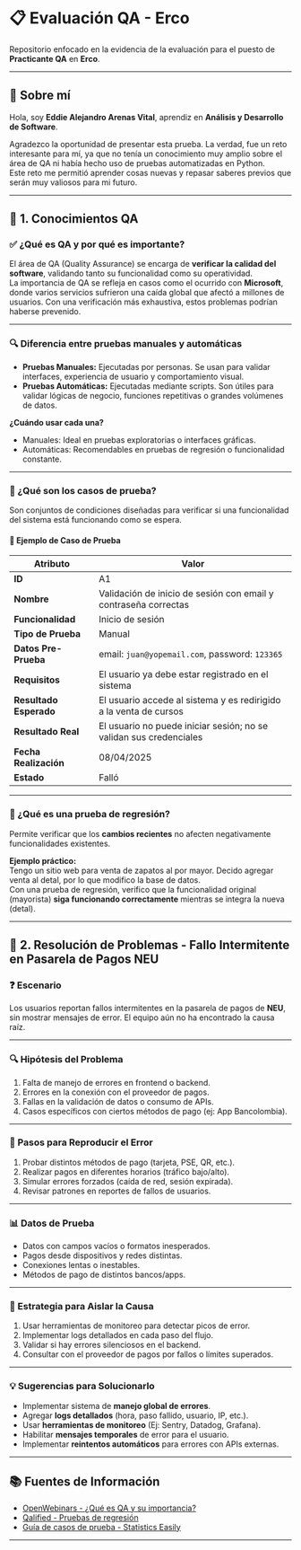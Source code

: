 # 📋 Evaluación QA - Erco

Repositorio enfocado en la evidencia de la evaluación para el puesto de **Practicante QA** en **Erco**.

---

## 👤 Sobre mí

Hola, soy **Eddie Alejandro Arenas Vital**, aprendiz en **Análisis y Desarrollo de Software**.

Agradezco la oportunidad de presentar esta prueba. La verdad, fue un reto interesante para mí, ya que no tenía un conocimiento muy amplio sobre el área de QA ni había hecho uso de pruebas automatizadas en Python.  
Este reto me permitió aprender cosas nuevas y repasar saberes previos que serán muy valiosos para mi futuro.

---

## 🧠 1. Conocimientos QA

### ✅ ¿Qué es QA y por qué es importante?

El área de QA (Quality Assurance) se encarga de **verificar la calidad del software**, validando tanto su funcionalidad como su operatividad.  
La importancia de QA se refleja en casos como el ocurrido con **Microsoft**, donde varios servicios sufrieron una caída global que afectó a millones de usuarios. Con una verificación más exhaustiva, estos problemas podrían haberse prevenido.

---

### 🔍 Diferencia entre pruebas manuales y automáticas

- **Pruebas Manuales:** Ejecutadas por personas. Se usan para validar interfaces, experiencia de usuario y comportamiento visual.  
- **Pruebas Automáticas:** Ejecutadas mediante scripts. Son útiles para validar lógicas de negocio, funciones repetitivas o grandes volúmenes de datos.

**¿Cuándo usar cada una?**  
- Manuales: Ideal en pruebas exploratorias o interfaces gráficas.  
- Automáticas: Recomendables en pruebas de regresión o funcionalidad constante.

---

### 🧪 ¿Qué son los casos de prueba?

Son conjuntos de condiciones diseñadas para verificar si una funcionalidad del sistema está funcionando como se espera.

#### 📝 Ejemplo de Caso de Prueba

| Atributo              | Valor                                                                 |
|-----------------------|-----------------------------------------------------------------------|
| **ID**                | A1                                                                    |
| **Nombre**            | Validación de inicio de sesión con email y contraseña correctas       |
| **Funcionalidad**     | Inicio de sesión                                                      |
| **Tipo de Prueba**    | Manual                                                                |
| **Datos Pre-Prueba**  | email: `juan@yopemail.com`, password: `123365`                        |
| **Requisitos**        | El usuario ya debe estar registrado en el sistema                     |
| **Resultado Esperado**| El usuario accede al sistema y es redirigido a la venta de cursos     |
| **Resultado Real**    | El usuario no puede iniciar sesión; no se validan sus credenciales    |
| **Fecha Realización** | 08/04/2025                                                            |
| **Estado**            | Falló                                                                 |

---

### 🔁 ¿Qué es una prueba de regresión?

Permite verificar que los **cambios recientes** no afecten negativamente funcionalidades existentes.

**Ejemplo práctico:**  
Tengo un sitio web para venta de zapatos al por mayor. Decido agregar venta al detal, por lo que modifico la base de datos.  
Con una prueba de regresión, verifico que la funcionalidad original (mayorista) **siga funcionando correctamente** mientras se integra la nueva (detal).

---

## 🧩 2. Resolución de Problemas - Fallo Intermitente en Pasarela de Pagos NEU

### ❓ Escenario
Los usuarios reportan fallos intermitentes en la pasarela de pagos de **NEU**, sin mostrar mensajes de error. El equipo aún no ha encontrado la causa raíz.

---

### 🔍 Hipótesis del Problema

1. Falta de manejo de errores en frontend o backend.
2. Errores en la conexión con el proveedor de pagos.
3. Fallas en la validación de datos o consumo de APIs.
4. Casos específicos con ciertos métodos de pago (ej: App Bancolombia).

---

### 🧪 Pasos para Reproducir el Error

1. Probar distintos métodos de pago (tarjeta, PSE, QR, etc.).
2. Realizar pagos en diferentes horarios (tráfico bajo/alto).
3. Simular errores forzados (caída de red, sesión expirada).
4. Revisar patrones en reportes de fallos de usuarios.

---

### 📊 Datos de Prueba

- Datos con campos vacíos o formatos inesperados.
- Pagos desde dispositivos y redes distintas.
- Conexiones lentas o inestables.
- Métodos de pago de distintos bancos/apps.

---

### 🧠 Estrategia para Aislar la Causa

1. Usar herramientas de monitoreo para detectar picos de error.
2. Implementar logs detallados en cada paso del flujo.
3. Validar si hay errores silenciosos en el backend.
4. Consultar con el proveedor de pagos por fallos o límites superados.

---

### 💡 Sugerencias para Solucionarlo

- Implementar sistema de **manejo global de errores**.
- Agregar **logs detallados** (hora, paso fallido, usuario, IP, etc.).
- Usar **herramientas de monitoreo** (Ej: Sentry, Datadog, Grafana).
- Habilitar **mensajes temporales** de error para el usuario.
- Implementar **reintentos automáticos** para errores con APIs externas.

---

## 📚 Fuentes de Información

- [OpenWebinars - ¿Qué es QA y su importancia?](https://openwebinars.net/blog/que-es-qa-y-su-importancia-en-la-actualidad/)
- [Qalified - Pruebas de regresión](https://qalified.com/es/blog/pruebas-regresion/)
- [Guía de casos de prueba - Statistics Easily](https://es.statisticseasily.com/glosario/%C2%BFQu%C3%A9-es-la-gu%C3%ADa-completa-de-casos-de-prueba%3F/)

---
